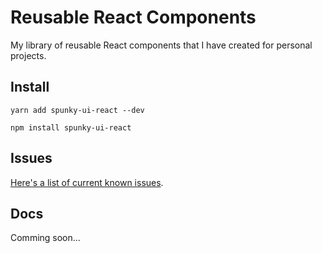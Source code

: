 # Reusable React Components

My library of reusable React components that I have created for personal projects.

## Install
```
yarn add spunky-ui-react --dev
```

```
npm install spunky-ui-react
```

## Issues
[Here's a list of current known issues](https://github.com/davefud/spunky-ui-react/issues).

## Docs
Comming soon...

[//]: # "[Component documentation] https://davefud.github.io/spunky-ui-react/)"


